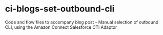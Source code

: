 # ci-blogs-set-outbound-cli
Code and flow files to accompany blog post - Manual selection of outbound CLI, using the Amazon Connect Salesforce CTI Adaptor
